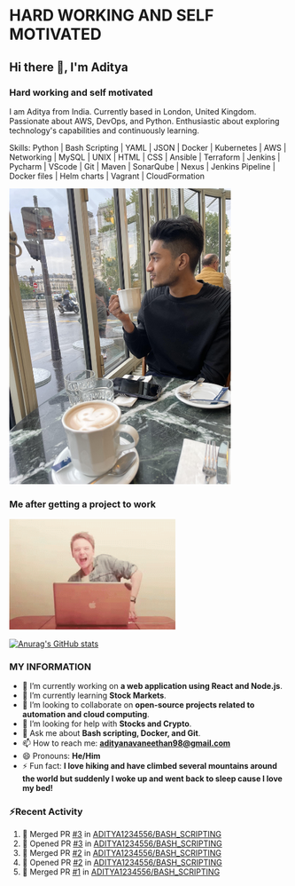 # HARD WORKING AND SELF MOTIVATED

## Hi there 👋, I'm Aditya
### Hard working and self motivated

I am Aditya from India. Currently based in London, United Kingdom. Passionate about AWS, DevOps, and Python. Enthusiastic about exploring technology's capabilities and continuously learning. 

Skills: Python | Bash Scripting | YAML | JSON | Docker | Kubernetes | AWS | Networking | MySQL | UNIX | HTML | CSS |  Ansible | Terraform | Jenkins | Pycharm | VScode | Git | Maven | SonarQube | Nexus | Jenkins Pipeline | Docker files | Helm charts | Vagrant | CloudFormation

<img src="https://github.com/ADITYA1234556/ADITYA1234556/blob/main/unnamed.jpg" width = 400 />

### Me after getting a project to work
<img src="https://github.com/ADITYA1234556/ADITYA1234556/blob/main/dance-excited.gif" width = 300 />


[![Anurag's GitHub stats](https://github-readme-stats-eight-chi-50.vercel.app/api?username=ADITYA1234556&show_icons=true&theme=radical&count_private=true)](https://github.com/anuraghazra/github-readme-stats)



### MY INFORMATION 

- 🔭 I’m currently working on **a web application using React and Node.js**.
- 🌱 I’m currently learning **Stock Markets**.
- 👯 I’m looking to collaborate on **open-source projects related to automation and cloud computing**.
- 🤔 I’m looking for help with **Stocks and Crypto**.
- 💬 Ask me about **Bash scripting, Docker, and Git**.
- 📫 How to reach me: **adityanavaneethan98@gmail.com**
- 😄 Pronouns: **He/Him**
- ⚡ Fun fact: **I love hiking and have climbed several mountains around the world but suddenly I woke up and went back to sleep cause I love my bed!**

### ⚡Recent Activity
<!--START_SECTION:activity-->
1. 🎉 Merged PR [#3](https://github.com/ADITYA1234556/BASH_SCRIPTING/pull/3) in [ADITYA1234556/BASH_SCRIPTING](https://github.com/ADITYA1234556/BASH_SCRIPTING)
2. 💪 Opened PR [#3](https://github.com/ADITYA1234556/BASH_SCRIPTING/pull/3) in [ADITYA1234556/BASH_SCRIPTING](https://github.com/ADITYA1234556/BASH_SCRIPTING)
3. 🎉 Merged PR [#2](https://github.com/ADITYA1234556/BASH_SCRIPTING/pull/2) in [ADITYA1234556/BASH_SCRIPTING](https://github.com/ADITYA1234556/BASH_SCRIPTING)
4. 💪 Opened PR [#2](https://github.com/ADITYA1234556/BASH_SCRIPTING/pull/2) in [ADITYA1234556/BASH_SCRIPTING](https://github.com/ADITYA1234556/BASH_SCRIPTING)
5. 🎉 Merged PR [#1](https://github.com/ADITYA1234556/BASH_SCRIPTING/pull/1) in [ADITYA1234556/BASH_SCRIPTING](https://github.com/ADITYA1234556/BASH_SCRIPTING)
<!--END_SECTION:activity-->
